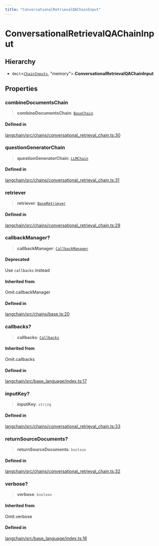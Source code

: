```yaml
---
title: "ConversationalRetrievalQAChainInput"
---
```


# ConversationalRetrievalQAChainInput

## Hierarchy

- `Omit`<[`ChainInputs`](ChainInputs.md), "memory"\>.**ConversationalRetrievalQAChainInput**

## Properties

### combineDocumentsChain

> **combineDocumentsChain**: [`BaseChain`](../classes/BaseChain.md)

#### Defined in

[langchain/src/chains/conversational_retrieval_chain.ts:30](https://github.com/hwchase17/langchainjs/blob/ddf2996/langchain/src/chains/conversational_retrieval_chain.ts#L30)

### questionGeneratorChain

> **questionGeneratorChain**: [`LLMChain`](../classes/LLMChain.md)

#### Defined in

[langchain/src/chains/conversational_retrieval_chain.ts:31](https://github.com/hwchase17/langchainjs/blob/ddf2996/langchain/src/chains/conversational_retrieval_chain.ts#L31)

### retriever

> **retriever**: [`BaseRetriever`](../../schema/classes/BaseRetriever.md)

#### Defined in

[langchain/src/chains/conversational_retrieval_chain.ts:29](https://github.com/hwchase17/langchainjs/blob/ddf2996/langchain/src/chains/conversational_retrieval_chain.ts#L29)

### callbackManager?

> **callbackManager**: [`CallbackManager`](../../callbacks/classes/CallbackManager.md)

#### Deprecated

Use `callbacks` instead

#### Inherited from

Omit.callbackManager

#### Defined in

[langchain/src/chains/base.ts:20](https://github.com/hwchase17/langchainjs/blob/ddf2996/langchain/src/chains/base.ts#L20)

### callbacks?

> **callbacks**: [`Callbacks`](../../callbacks/types/Callbacks.md)

#### Inherited from

Omit.callbacks

#### Defined in

[langchain/src/base_language/index.ts:17](https://github.com/hwchase17/langchainjs/blob/ddf2996/langchain/src/base_language/index.ts#L17)

### inputKey?

> **inputKey**: `string`

#### Defined in

[langchain/src/chains/conversational_retrieval_chain.ts:33](https://github.com/hwchase17/langchainjs/blob/ddf2996/langchain/src/chains/conversational_retrieval_chain.ts#L33)

### returnSourceDocuments?

> **returnSourceDocuments**: `boolean`

#### Defined in

[langchain/src/chains/conversational_retrieval_chain.ts:32](https://github.com/hwchase17/langchainjs/blob/ddf2996/langchain/src/chains/conversational_retrieval_chain.ts#L32)

### verbose?

> **verbose**: `boolean`

#### Inherited from

Omit.verbose

#### Defined in

[langchain/src/base_language/index.ts:16](https://github.com/hwchase17/langchainjs/blob/ddf2996/langchain/src/base_language/index.ts#L16)
